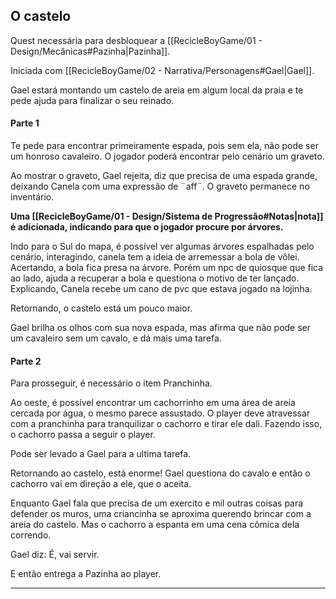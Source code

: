 
## O castelo
Quest necessária para desbloquear a [[RecicleBoyGame/01 - Design/Mecânicas#Pazinha|Pazinha]].

Iniciada com [[RecicleBoyGame/02 - Narrativa/Personagens#Gael|Gael]].

Gael estará montando um castelo de areia em algum local da praia e te pede ajuda para finalizar o seu reinado.

#### Parte 1
Te pede para encontrar primeiramente espada, pois sem ela, não pode ser um honroso cavaleiro.
	O jogador poderá encontrar pelo cenário um graveto.
	
Ao mostrar o graveto, Gael rejeita, diz que precisa de uma espada grande, deixando Canela com uma expressão de ¨aff¨. 
	O graveto permanece no inventário.

**Uma [[RecicleBoyGame/01 - Design/Sistema de Progressão#Notas|nota]] é adicionada, indicando para que o jogador procure por árvores.**

Indo para o Sul do mapa, é possível ver algumas árvores espalhadas pelo cenário, interagindo, canela tem a ideia de arremessar a bola de vôlei.
	Acertando, a bola fica presa na árvore.
	Porém um npc de quiosque que fica ao lado, ajuda a recuperar a bola e questiona o motivo de ter lançado.
	Explicando, Canela recebe um cano de pvc que estava jogado na lojinha.

Retornando, o castelo está um pouco maior.

Gael brilha os olhos com sua nova espada, mas afirma que não pode ser um cavaleiro sem um cavalo, e dá mais uma tarefa.

#### Parte 2
Para prosseguir, é necessário o item Pranchinha.

Ao oeste, é possível encontrar um cachorrinho em uma área de areia cercada por água, o mesmo parece assustado. 
O player deve atravessar com a pranchinha para tranquilizar o cachorro e tirar ele dali.
Fazendo isso, o cachorro passa a seguir o player.

Pode ser levado a Gael para a ultima tarefa.

Retornando ao castelo, está enorme!
Gael questiona do cavalo e então o cachorro vai em direção a ele, que o aceita.

Enquanto Gael fala que precisa de um exercito e mil outras coisas para defender os muros, uma criancinha se aproxima querendo brincar com a areia do castelo. 
Mas o cachorro a espanta em uma cena cômica dela correndo.

Gael diz: É, vai servir.

E então entrega a Pazinha ao player.


---

